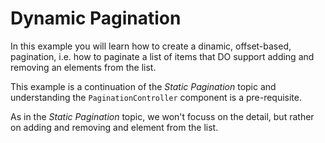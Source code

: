 
  # Dynamic Pagination

  In this example you will learn how to create a dinamic, offset-based, pagination, i.e. how to paginate a list of items that DO support adding and removing an elements from the list.

  This example is a continuation of the *Static Pagination* topic and understanding the `PaginationController` component is a pre-requisite.

  As in the *Static Pagination* topic, we won't focuss on the detail, but rather on adding and removing and element from the list.
